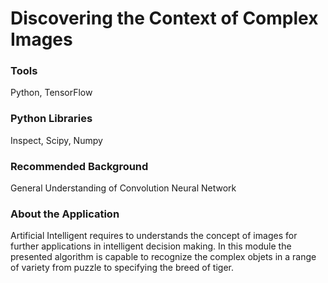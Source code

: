 # Discovering the Context of Complex Images

### Tools

Python, TensorFlow

### Python Libraries

Inspect, Scipy, Numpy

### Recommended Background

General Understanding of Convolution Neural Network

### About the Application

Artificial Intelligent requires to understands the concept of images for further applications in intelligent decision making. In this module the presented algorithm is capable to recognize the complex objets in a range of variety from puzzle to specifying the breed of tiger.